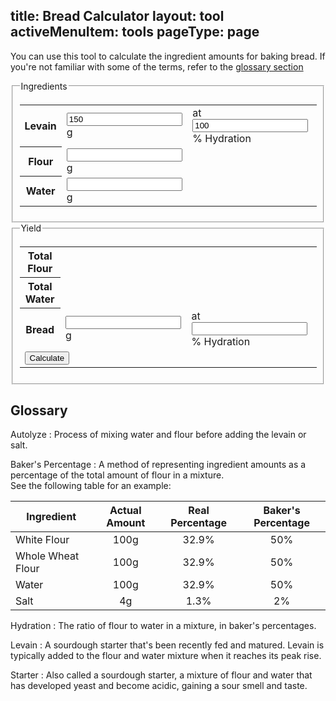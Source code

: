title: Bread Calculator
layout: tool
activeMenuItem: tools
pageType: page
---
You can use this tool to calculate the ingredient amounts for baking bread. If you're not familiar with some of the terms, refer to the [glossary section](#glossary)

<form action="/" id="calculator">
    <fieldset>
        <legend>Ingredients</legend>
        <table>
        <tbody>
            <tr>
                <th>Levain</th>
                <td><input type="text" starter-amount value="150" />g</td>
                <td>at <input type="text" starter-hydration value="100" />% Hydration</td>
            </tr>
            <tr>
                <th>Flour</th>
                <td><input type="text" flour value="" />g</td>
                <td></td>
            </tr>
            <tr>
                <th>Water</th>
                <td><input type="text" water value="" />g</td>
                <td></td>
            </tr>
        </tbody>
        </table>
    </fieldset>
    <fieldset>
        <legend>Yield</legend>
        <table>
        <tbody>
            <tr>
                <th>Total Flour</th>
                <td colspan="2"><span total-flour></span></td>
            </tr>
            <tr>
                <th>Total Water</th>
                <td colspan="2"><span total-water></span></td>
            </tr>
            <tr>
                <th>Bread</th>
                <td><input type="text" bread-weight value="" />g</td>
                <td>at <input type="text" bread-hydration value="" />% Hydration</td>
            </tr>
            <tr>
                <td colspan="3">
                    <button type="submit">Calculate</button>
                </td>
            </tr>
        </tbody>
        </table>
    </fieldset>
</form>

## Glossary  
Autolyze
: Process of mixing water and flour before adding the levain or salt.

Baker's Percentage
: A method of representing ingredient amounts as a percentage of the total amount of flour in a mixture.<br />See the following table for an example:

| Ingredient | Actual Amount | Real Percentage | Baker's Percentage |
|------------|:-------------:|:---------------:|:------------------:|
| White Flour | 100g | 32.9% | 50% |
| Whole Wheat Flour | 100g | 32.9% | 50% |
| Water | 100g | 32.9% | 50% |
| Salt | 4g | 1.3% | 2% |

Hydration
: The ratio of flour to water in a mixture, in baker's percentages.

Levain
: A sourdough starter that's been recently fed and matured. Levain is typically added to the flour and water mixture when it reaches its peak rise.

Starter
: Also called a sourdough starter, a mixture of flour and water that has developed yeast and become acidic, gaining a sour smell and taste.

<script type="text/javascript">
    function init(form) {
        var elStarterAmount = form.querySelector('[starter-amount]');
        var elStarterHydration = form.querySelector('[starter-hydration]');
        var elFlour = form.querySelector('[flour]'); // TODO allow multiple flour inputs
        var elWater = form.querySelector('[water]');

        var elBreadWeight = form.querySelector('[bread-weight]');
        var elBreadHydration = form.querySelector('[bread-hydration]');

        var elTotalFlour = form.querySelector('[total-flour]');
        var elTotalWater = form.querySelector('[total-water]');

        function valueOf(elem) { return isNaN(elem.value) ? 0 : parseFloat(elem.value); }

        function collectInput() {
            var starter = {
                amount: valueOf(elStarterAmount),
                hydration: valueOf(elStarterHydration) / 100.0
            };

            var flour = valueOf(elFlour);
            var water = valueOf(elWater);

            var bread = {
                weight: valueOf(elBreadWeight),
                hydration: valueOf(elBreadHydration) / 100.0
            };

            return {
                starter: starter,
                flour: flour,
                water: water,
                bread: bread
            };
        }

        function calculate(intent) {
            var values = collectInput();

            if (intent == 'bread') {
                var starterFlour = values.starter.amount / (1 + values.starter.hydration);
                var starterWater = values.starter.amount - starterFlour;

                var totalFlour = starterFlour + values.flour;
                var totalWater = starterWater + values.water;

                var totalBread = totalFlour + totalWater;
                var breadHydration = 100 * totalWater / totalFlour;

                elBreadWeight.value = Math.floor(totalBread);
                elBreadHydration.value = breadHydration.toFixed(2);

                elTotalFlour.innerHTML = totalFlour.toFixed(0) + 'g';
                elTotalWater.innerHTML = totalWater.toFixed(0) + 'g';
            }

            if (intent == 'ingredients') {
                throw new Error('Not supported yet');
            }
        }

        function onInput(event) {
            // TODO determine input
            calculate('bread');
        }

        [elStarterAmount, elStarterHydration, elFlour, elWater]
            .forEach(function(elem) {
                elem.addEventListener('keypress', onInput);
                elem.addEventListener('keyup', onInput);
            });

        form.addEventListener('submit', function(event) {
            event.preventDefault();
            calculate('bread');
        })
    }

    init(document.getElementById('calculator'));
</script>
